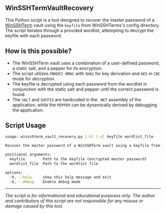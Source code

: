 ## WinSSHTermVaultRecovery
This Python script is a tool designed to recover the master password of a [WinSSHTerm](https://winsshterm.blogspot.com) vault using the `keyfile` from WinSSHTerms's config directory. The script iterates through a provided wordlist, attempting to decrypt the keyfile with each password.

## How is this possible?
- The WinSSHTerm vault uses a combination of a user-defined password, a static salt, and a pepper for its encryption.
- The script utilizes `PBKDF2 HMAC` with `SHA1` for key derivation and `AES` in `CBC` mode for decryption.
- The keyfile is decrypted using each password from the wordlist in conjunction with the static salt and pepper until the correct password is found.
- The `SALT` and `SUFFIX` are hardcoded in the `.NET` assembly of the application, while the `PEPPER` can be dynamically derived by debugging the application.


## Script Usage
```bash
usage: winsshterm_vault_recovery.py [-h] [-d] keyfile wordlist_file

Recover the master password of a WinSSHTerm vault using a keyfile from the config directory.

positional arguments:
  keyfile        Path to the keyfile (encrypted master password)
  wordlist_file  Path to the wordlist file

options:
  -h, --help     show this help message and exit
  -d, --debug    Enable debug mode

```


---

*The script is for informational and educational purposes only. The author and contributors of this script are not responsible for any misuse or damage caused by this tool.*

